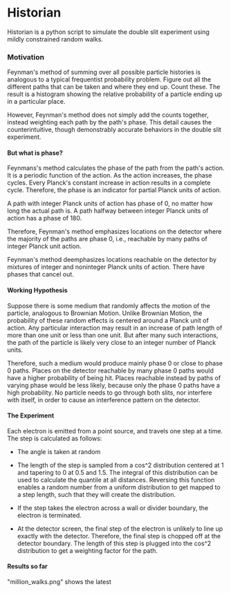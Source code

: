 # Historian

Historian is a python script to simulate the double slit experiment using mildly constrained random walks.

### Motivation

Feynman's method of summing over all possible particle histories is analogous to a typical frequentist probability problem.  Figure out all the different paths that can be taken and where they end up.  Count these.  The result is a histogram showing the relative probability of a particle ending up in a particular place.

However, Feynman's method does not simply add the counts together, instead weighting each path by the path's phase.  This detail causes the counterintuitive, though demonstrably accurate behaviors in the double slit experiment.

#### But what is phase?

Feynmans's method calculates the phase of the path from the path's action.  It is a periodic function of the action.  As the action increases, the phase cycles.  Every Planck's constant increase in action results in a complete cycle.  Therefore, the phase is an indicator for partial Planck units of action.  

A path with integer Planck units of action has phase of 0, no matter how long the actual path is.  A path halfway between integer Planck units of action has a phase of 180.

Therefore, Feynman's method emphasizes locations on the detector where the majority of the paths are phase 0, i.e., reachable by many paths of integer Planck unit action.  

Feynman's method deemphasizes locations reachable on the detector by mixtures of integer and noninteger Planck units of action.  There have phases that cancel out.

#### Working Hypothesis

Suppose there is some medium that randomly affects the motion of the particle, analogous to Brownian Motion.  Unlike Brownian Motion, the probability of these random effects is centered around a Planck unit of action.  Any particular interaction may result in an increase of path length of more than one unit or less than one unit.  But after many such interactions, the path of the particle is likely very close to an integer number of Planck units.  

Therefore, such a medium would produce mainly phase 0 or close to phase 0 paths.  Places on the detector reachable by many phase 0 paths would have a higher probability of being hit.  Places reachable instead by paths of varying phase would be less likely, because only the phase 0 paths have a high probability.  No particle needs to go through both slits, nor interfere with itself, in order to cause an interference pattern on the detector.  

#### The Experiment

Each electron is emitted from a point source, and travels one step at a time.  The step is calculated as follows:

- The angle is taken at random

- The length of the step is sampled from a cos^2 distribution centered at 1 and tapering to 0 at 0.5 and 1.5.  The integral of this distribution can be used to calculate the quantile at all distances.  Reversing this function enables a random number from a uniform distribution to get mapped to a step length, such that they will create the distribution.

- If the step takes the electron across a wall or divider boundary, the electron is terminated. 

- At the detector screen, the final step of the electron is unlikely to line up exactly with the detector.  Therefore, the final step is chopped off at the detector boundary.  The length of this step is plugged into the cos^2 distribution to get a weighting factor for the path. 

#### Results so far

"million_walks.png" shows the latest 
